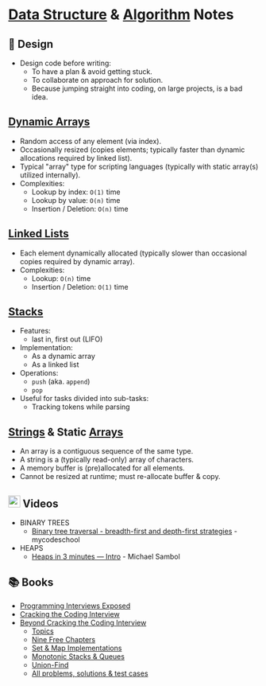 [Data Structure](https://en.wikipedia.org/wiki/Data_structure) & 
[Algorithm](https://en.wikipedia.org/wiki/Algorithm) Notes
================


:art: Design
------------

* Design code before writing:
  - To have a plan & avoid getting stuck.
  - To collaborate on approach for solution.
  - Because jumping straight into coding, on large projects, is a bad idea.


[Dynamic Arrays](https://en.wikipedia.org/wiki/Dynamic_array)
----------------

* Random access of any element (via index).
* Occasionally resized (copies elements; typically faster than dynamic allocations required by linked list).
* Typical "array" type for scripting languages (typically with static array(s) utilized internally).
* Complexities:
  - Lookup by index: `O(1)` time
  - Lookup by value: `O(n)` time
  - Insertion / Deletion: `O(n)` time


[Linked Lists](https://en.wikipedia.org/wiki/Linked_list)
--------------

* Each element dynamically allocated (typically slower than occasional copies required by dynamic array).
* Complexities:
  - Lookup: `O(n)` time
  - Insertion / Deletion: `O(1)` time


[Stacks](https://en.wikipedia.org/wiki/Stack_(abstract_data_type))
--------

* Features:
  - last in, first out (LIFO)
* Implementation:
  - As a dynamic array
  - As a linked list
* Operations:
  - `push` (aka. `append`)
  - `pop`
* Useful for tasks divided into sub-tasks:
  - Tracking tokens while parsing


[Strings](https://en.wikipedia.org/wiki/String_(computer_science)) & Static 
[Arrays](https://en.wikipedia.org/wiki/Array_(data_structure))
--------

* An array is a contiguous sequence of the same type.
* A string is a (typically read-only) array of characters.
* A memory buffer is (pre)allocated for all elements.
* Cannot be resized at runtime; must re-allocate buffer & copy.


<img src="https://user-images.githubusercontent.com/7102064/160022421-ed9425eb-6a6b-4849-a090-5a27542b60c3.png" width="24px"
/> Videos
---------

* BINARY TREES
  - [Binary tree traversal - breadth-first and depth-first strategies](https://youtu.be/9RHO6jU--GU) - mycodeschool
* HEAPS
  - [Heaps in 3 minutes — Intro](https://youtu.be/0wPlzMU-k00) - Michael Sambol


:books: Books
-------------

* [Programming Interviews Exposed](https://web.archive.org/web/20200218054807/http://www.piexposed.com/)
* [Cracking the Coding Interview](https://www.crackingthecodinginterview.com/)
* [Beyond Cracking the Coding Interview](https://bctci.co)
  - [Topics](https://bctci.co/topics-image)
  - [Nine Free Chapters](https://drive.google.com/drive/folders/1AdUu4jh6DGwmCxfgnDQEMWWyo6_whPHJ)
  - [Set & Map Implementations](https://docs.google.com/document/d/e/2PACX-1vRWfoJWWNp49cIZxDCZPkvQ2o8WOImKWLkimF7lhnsY-CmT1kREPP0duEKmnXyf-rPG1B0QGsxmcITy/pub)
  - [Monotonic Stacks & Queues](https://docs.google.com/document/d/e/2PACX-1vT29T3Tfvdkd-IGI2HCIgtAbWwYZ76pHCSlTkuyHiCvRqU5BD6S6_MJWcZl0Rgw1C2uhMykFFkNLHDu/pub)
  - [Union-Find](https://docs.google.com/document/d/e/2PACX-1vRwYsi-g1CKIDpbfhB5Xm9Lp1-OL1ooVI5i3kR4yFMX2ME14ODGZva9dabMM8Pe-Tduj4on8V8TGviZ/pub)
  - [All problems, solutions & test cases](https://bctci.co/all-problems)

